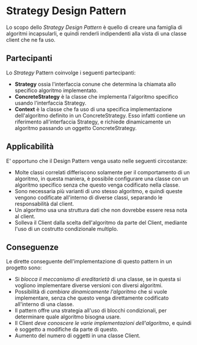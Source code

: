 # Strategy Design Pattern
Lo scopo dello _Strategy Design Pattern_ è quello di creare una famiglia di algoritmi incapsularli, e quindi renderli indipendenti alla vista di una classe client che ne fa uso.

## Partecipanti
Lo _Strategy_ Pattern coinvolge i seguenti partecipanti:
- __Strategy__ ossia l'interfaccia conune che determina la chiamata allo specifico algoritmo implementato.
- __ConcreteStrategy__ è la classe che implementa l'algoritmo specifico usando l'interfaccia Strategy.
- __Context__ è la classe che fa uso di una specifica implementazione dell'algoritmo definito in un ConcreteStrategy. Esso infatti contiene un riferimento all'interfaccia Strategy, e richiede dinamicamente un algoritmo passando un oggetto ConcreteStrategy.

## Applicabilità
E' opportuno che il Design Pattern venga usato nelle seguenti circostanze:
- Molte classi correlati differiscono solamente per il comportamento di un algoritmo, in questa maniera, è possibile configurare una classe con un algoritmo specifico senza che questo venga codificato nella classe.
- Sono necessaria più varianti di uno stesso algoritmo, e quindi queste vengono codificate all'interno di diverse classi, separando le responsabilità dal client.
- Un algoritmo usa una struttura dati che non dovrebbe essere resa nota al client.
- Solleva il Client dalla scelta dell'algoritmo da parte del Client, mediante l'uso di un costrutto condizionale multiplo.

## Conseguenze
Le dirette conseguente dell'implementazione di questo pattern in un progetto sono:
- Si _blocca il meccanismo di ereditarietà_ di una classe, se in questa si vogliono implementare diverse versioni con diversi algoritmi.
- Possibilità di _cambiare dinamicamente l'algoritmo_ che si vuole implementare, senza che questo venga direttamente codificato all'interno di una classe.
- Il pattern offre una strategia all'uso di blocchi condizionali, per determinare quale algoritmo bisogna usare.
- Il Client _deve conoscere le varie implementazioni dell'algoritmo_, e quindi è soggetto a modifiche da parte di questo. 
- Aumento del numero di oggetti in una classe Client.